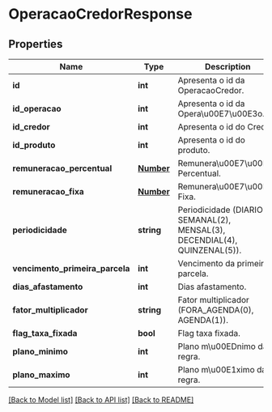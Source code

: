 # OperacaoCredorResponse

## Properties
Name | Type | Description | Notes
------------ | ------------- | ------------- | -------------
**id** | **int** | Apresenta o id da OperacaoCredor. | [optional] 
**id_operacao** | **int** | Apresenta o id da Opera\u00E7\u00E3o. | [optional] 
**id_credor** | **int** | Apresenta o id do Credor. | [optional] 
**id_produto** | **int** | Apresenta o id do produto. | [optional] 
**remuneracao_percentual** | [**Number**](Number.md) | Remunera\u00E7\u00E3o Percentual. | [optional] 
**remuneracao_fixa** | [**Number**](Number.md) | Remunera\u00E7\u00E3o Fixa. | [optional] 
**periodicidade** | **string** | Periodicidade (DIARIO(1), SEMANAL(2), MENSAL(3), DECENDIAL(4), QUINZENAL(5)). | [optional] 
**vencimento_primeira_parcela** | **int** | Vencimento da primeira parcela. | [optional] 
**dias_afastamento** | **int** | Dias afastamento. | [optional] 
**fator_multiplicador** | **string** | Fator multiplicador (FORA_AGENDA(0), AGENDA(1)). | [optional] 
**flag_taxa_fixada** | **bool** | Flag taxa fixada. | [optional] 
**plano_minimo** | **int** | Plano m\u00EDnimo da regra. | [optional] 
**plano_maximo** | **int** | Plano m\u00E1ximo da regra. | [optional] 

[[Back to Model list]](../README.md#documentation-for-models) [[Back to API list]](../README.md#documentation-for-api-endpoints) [[Back to README]](../README.md)


